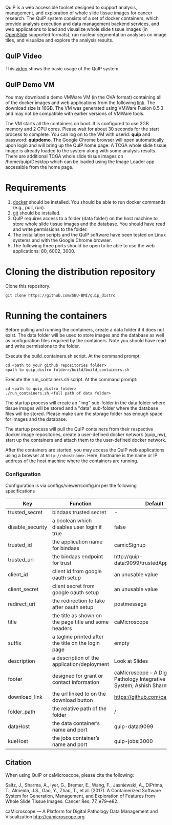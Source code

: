 QuIP is a web accessible toolset designed to support analysis, management, and exploration of whole slide tissue images for cancer research. The QuIP system consists of a set of docker containers, which provide analysis execution and data management backend services, and web applications to load and visualize whole slide tissue images (in [OpenSlide](http://openslide.org) supported formats), run nuclear segmentation analyses on image tiles, and visualize and explore the analysis results.

## QuIP Video

This [video](https://www.youtube.com/watch?v=dK4c6ti1Dvc) shows the basic usage of the QuIP system.

## QuIP Demo VM

You may download a demo VMWare VM (in the OVA format) containing all of the docker images and web applications from the following [link](https://drive.google.com/file/d/0B9Sq9MWc46AuOHBZR0tGMTlXOU0/view?usp=sharing). The download size is 16GB. The VM was generated using VMWare Fusion 8.5.3 and may not be compatible with earlier versions of VMWare tools.  

The VM starts all the containers on boot. It is configured to use 2GB memory and 2 CPU cores. Please wait for about 30 seconds for the start process to complete. You can log on to the VM with userid: **quip** and password: **quipdemo**. The Google Chrome browser will open automatically upon login and will bring up the QuIP home page. A TCGA whole slide tissue image is already loaded to the system along with some analysis results. There are additional TCGA whole slide tissue images on /home/quip/Desktop which can be loaded using the Image Loader app accessible from the home page.

<!--
## Public Read-only Instance

An instance of QuIP is accessible [here](http://quip1.bmi.stonybrook.edu). The image analysis functionality is disabled in this instance.
This instance is backed by a database of about 1.9 Billion segmented objects and their features (17 features per segmented nuclues; a
total of 32 Billion features) generated from about 3,000 TCGA whole slide tissue images.
-->

# Requirements

1. [docker](https://www.docker.com) should be installed. You should be able to run docker commands (e.g., pull, run).
2. [git](https://git-scm.com) should be installed.
3. QuIP requires access to a folder (data folder) on the host machine to store whole slide tissue images
   and the database. You should have read and write permissions to the folder.
4. The installation scripts and the QuIP software have been tested on Linux systems and with the Google Chrome
   browser.
5. The following three ports should be open to be able to use the web applications: 80, 6002, 3000.

# Cloning the distribution repository

Clone this repository.

    git clone https://github.com/SBU-BMI/quip_distro

# Running the containers

Before pulling and running the containers, create a data folder if it does not exist. The data folder will be used to
store images and the database as well as configuration files required by the containers. Note you should have read and write
permissions to the folder.

Execute the build_containers.sh script. At the command prompt:

    cd <path to your github repositories folder>
    <path to quip_distro folder>/build/build_containers.sh

Execute the run_containers.sh script. At the command prompt:

    cd <path to quip_distro folder>
    ./run_containers.sh <full path of data folder>


The startup process will create an "img" sub-folder in the data folder where tissue images will be stored and
a "data" sub-folder where the database files will be stored. Please make sure the storage folder has enough
space for images and the database.

The startup process will pull the QuIP containers from their respective docker image repositories, create a user-defined
docker network (quip_nw), start up the containers and attach them to the user-defined docker network.

After the containers are started, you may access the QuIP web applications using a browser at `http://<hostname>`. Here, hostname is the name or IP address of the host machine where the containers are running.

### Configuration

Configuration is via configs/viewer/config.ini per the following specifications

| Key | Function | Default |
| --- | --- | --- | 
|trusted_secret| bindaas trusted secret | - |
|disable_security| a boolean which disables user login if true | false |
|trusted_id | the application name for bindaas | camicSignup |
|trusted_url | the bindaas endpoint for trust |http://quip-data:9099/trustedApplication |
|client_id | client id from google oauth setup | an unusable value|
|client_secret | client secret from google oauth setup | an unusable value|
|redirect_uri | the redirection to take after oauth setup | postmessage|
|title| the title as shown on the page title and some headers | caMicroscope|
|suffix | a tagline printed after the title on the login page | empty |
|description | a description of the application/deployment | Look at Slides |
| footer | designed for grant or contact information | caMicroscope – A Digital Pathology Integrative Query System; Ashish Sharma PI Emory |
|download_link | the url linked to on the download button | https://github.com/camicroscope |
|folder_path| the relative path of the folder | \/ |
| dataHost | the data container’s name and port | quip-data:9099 |
|kueHost | the jobs container’s name and port | quip-jobs:3000 |

## Citation
When using QuIP or caMicroscope, please cite the following:

Saltz, J., Sharma, A., Iyer, G., Bremer, E., Wang, F., Jasniewski, A., DiPrima, T., Almeida, J.S., Gao, Y., Zhao, T., et al. (2017). A Containerized Software System for Generation, Management, and Exploration of Features from Whole Slide Tissue Images. Cancer Res. 77, e79–e82.

caMicroscope — A Platform for Digital Pathology Data Management and Visualization http://camicroscope.org
